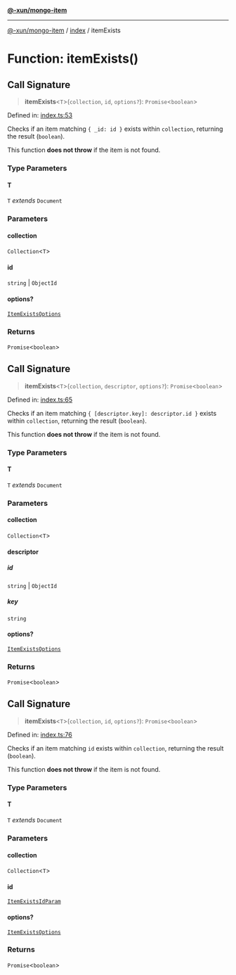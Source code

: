 [**@-xun/mongo-item**](../../README.md)

***

[@-xun/mongo-item](../../README.md) / [index](../README.md) / itemExists

# Function: itemExists()

## Call Signature

> **itemExists**\<`T`\>(`collection`, `id`, `options?`): `Promise`\<`boolean`\>

Defined in: [index.ts:53](https://github.com/Xunnamius/mongo-utils/blob/96c4924f2bd9d79c717ad51c5991406a7d6625b7/packages/mongo-item/src/index.ts#L53)

Checks if an item matching `{ _id: id }` exists within `collection`,
returning the result (`boolean`).

This function **does not throw** if the item is not found.

### Type Parameters

#### T

`T` *extends* `Document`

### Parameters

#### collection

`Collection`\<`T`\>

#### id

`string` | `ObjectId`

#### options?

[`ItemExistsOptions`](../type-aliases/ItemExistsOptions.md)

### Returns

`Promise`\<`boolean`\>

## Call Signature

> **itemExists**\<`T`\>(`collection`, `descriptor`, `options?`): `Promise`\<`boolean`\>

Defined in: [index.ts:65](https://github.com/Xunnamius/mongo-utils/blob/96c4924f2bd9d79c717ad51c5991406a7d6625b7/packages/mongo-item/src/index.ts#L65)

Checks if an item matching `{ [descriptor.key]: descriptor.id }` exists
within `collection`,
returning the result (`boolean`).

This function **does not throw** if the item is not found.

### Type Parameters

#### T

`T` *extends* `Document`

### Parameters

#### collection

`Collection`\<`T`\>

#### descriptor

##### id

`string` \| `ObjectId`

##### key

`string`

#### options?

[`ItemExistsOptions`](../type-aliases/ItemExistsOptions.md)

### Returns

`Promise`\<`boolean`\>

## Call Signature

> **itemExists**\<`T`\>(`collection`, `id`, `options?`): `Promise`\<`boolean`\>

Defined in: [index.ts:76](https://github.com/Xunnamius/mongo-utils/blob/96c4924f2bd9d79c717ad51c5991406a7d6625b7/packages/mongo-item/src/index.ts#L76)

Checks if an item matching `id` exists within `collection`, returning the
result (`boolean`).

This function **does not throw** if the item is not found.

### Type Parameters

#### T

`T` *extends* `Document`

### Parameters

#### collection

`Collection`\<`T`\>

#### id

[`ItemExistsIdParam`](../type-aliases/ItemExistsIdParam.md)

#### options?

[`ItemExistsOptions`](../type-aliases/ItemExistsOptions.md)

### Returns

`Promise`\<`boolean`\>
